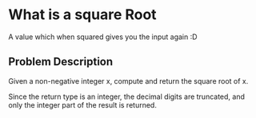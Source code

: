 # What is a square Root
A value which when squared gives you the input again :D
## Problem Description
Given a non-negative integer x, compute and return the square root of x.

Since the return type is an integer, the decimal digits are truncated, and only the integer part of the result is returned.
